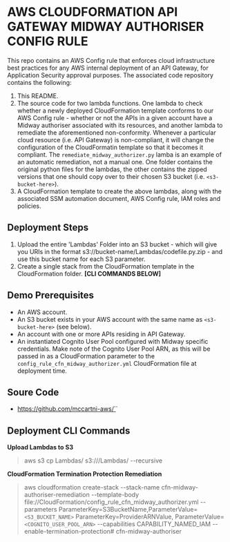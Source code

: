 # AWS CLOUDFORMATION API GATEWAY MIDWAY AUTHORISER CONFIG RULE

This repo contains an AWS Config rule that enforces cloud infrastructure best practices for any AWS internal deployment of an API Gateway, for Application Security approval purposes.  The associated code repository contains the following:

1.  This README.
    <br>
2.  The source code for two lambda functions. One lambda to check whether a newly deployed CloudFormation template conforms to our AWS Config rule - whether or not the APIs in a given account have a Midway authoriser associated with its resources, and another lambda to remediate the aforementioned non-conformity. Whenever a particular cloud resource (i.e. API Gateway) is non-compliant, it will change the configuration of the CloudFormatin template so that it becomes it compliant. The `remediate_midway_authorizer.py` lamba is an example of an automatic remediation, not a manual one. One folder contains the original python files for the lambdas, the other contains the zipped versions that one should copy over to their chosen S3 bucket (i.e. `<s3-bucket-here>`).
    <br>
3.  A CloudFormation template to create the above lambdas, along with the associated SSM automation document, AWS Config rule, IAM roles and policies.

## Deployment Steps

1. Upload the entire 'Lambdas' Folder into an S3 bucket - which will give you URIs in the format s3://bucket-name/Lambdas/codefile.py.zip - and use this bucket name for each S3 parameter.
   <br>
2. Create a single stack from the CloudFormation template in the CloudFormation folder.
   **[CLI COMMANDS BELOW]**

## Demo Prerequisites

- An AWS account.
- An S3 bucket exists in your AWS account with the same name as `<s3-bucket-here>` (see below).
- An account with one or more APIs residing in API Gateway.
- An instantiated Cognito User Pool configured with Midway specific credentials. Make note of the Cognito User Pool ARN, as this will be passed in as a CloudFormation parameter to the `config_rule_cfn_midway_authorizer.yml` CloudFormation file at deployment time. 

## Soure Code

- https://github.com/mccartni-aws/`<new-repo-here>`

## Deployment CLI Commands

**Upload Lambdas to S3**

> aws s3 cp Lambdas/ s3://<s3-bucket-here>/Lambdas/ --recursive

**CloudFormation Termination Protection Remediation**

> aws cloudformation create-stack --stack-name cfn-midway-authoriser-remediation --template-body file://CloudFormation/config_rule_cfn_midway_authorizer.yml --parameters ParameterKey=S3BucketName,ParameterValue=`<S3_BUCKET_NAME>` ParameterKey=ProviderARNValue, ParameterValue=`<COGNITO_USER_POOL_ARN>` --capabilities CAPABILITY_NAMED_IAM --enable-termination-protection# cfn-midway-authoriser
